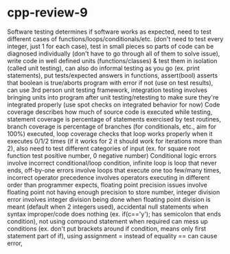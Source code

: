 # cpp-review-9

Software testing determines if software works as expected, need to test different cases of functions/loops/conditionals/etc. (don't need to test every integer, just 1 for each case), test in small pieces so parts of code can be diagnosed individually (don't have to go through all of them to solve issue), write code in well defined units (functions/classes) & test them in isolation (called unit testing), can also do informal testing as you go (ex. print statements), put tests/expected answers in functions, assert(bool) asserts that boolean is true/aborts program with error if not (use on test results), can use 3rd person unit testing framework, integration testing involves bringing units into program after unit testing/retesting to make sure they're integrated properly (use spot checks on integrated behavior for now)
Code coverage describes how much of source code is executed while testing, statement coverage is percentage of statements exercised by test routines, branch coverage is percentage of branches (for conditionals, etc., aim for 100%) executed, loop coverage checks that loop works properly when it executes 0/1/2 times (if it works for 2 it should work for iterations more than 2), also need to test different categories of input (ex. for square root function test positive number, 0 negative number)
Conditional logic errors involve incorrect conditional/loop condition, infinite loop is loop that never ends, off-by-one errors involve loops that execute one too few/many times, incorrect operator precedence involves operators executing in different order than programmer expects, floating point precision issues involve floating point not having enough precision to store number, integer division error involves integer division being done when floating point division is meant (default when 2 integers used), accidental null statements when syntax improper/code does nothing (ex. if(c=='y'); has semicolon that ends condition), not using compound statement when required can mess up conditions (ex. don't put brackets around if condition, means only first statement part of if), using assignment = instead of equality == can cause error, 